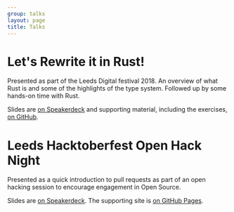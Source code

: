 ```yaml
---
group: talks
layout: page
title: Talks
---
```


# Let's Rewrite it in Rust!

Presented as part of the Leeds Digital festival 2018. An overview of what Rust is and some of the highlights of the type system. Followed up by some hands-on time with Rust.

Slides are [on Speakerdeck](https://speakerdeck.com/iwillspeak/a-rusty-guide-to-types-and-safety) and supporting material, including the exercises, [on GitHub](https://github.com/crispthinking/rust-workshop).


# Leeds Hacktoberfest Open Hack Night

Presented as a quick introduction to pull requests as part of an open hacking session to encourage engagement in Open Source.

Slides are [on Speakerdeck](https://speakerdeck.com/iwillspeak/opening-your-first-pull-request). The supporting site is [on GitHub Pages](https://crispthinking.github.io/hacktoberfest-2018/).
